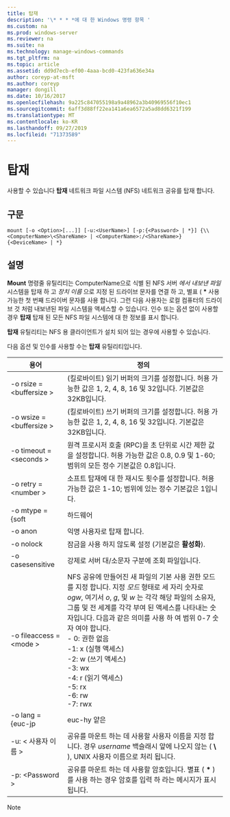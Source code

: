 ```yaml
---
title: 탑재
description: '\* * * *에 대 한 Windows 명령 항목 '
ms.custom: na
ms.prod: windows-server
ms.reviewer: na
ms.suite: na
ms.technology: manage-windows-commands
ms.tgt_pltfrm: na
ms.topic: article
ms.assetid: dd9d7ecb-ef00-4aaa-bcd0-423fa636e34a
author: coreyp-at-msft
ms.author: coreyp
manager: dongill
ms.date: 10/16/2017
ms.openlocfilehash: 9a225c847055198a9a48962a3b40969556f10ec1
ms.sourcegitcommit: 6aff3d88ff22ea141a6ea6572a5ad8dd6321f199
ms.translationtype: MT
ms.contentlocale: ko-KR
ms.lasthandoff: 09/27/2019
ms.locfileid: "71373589"
---
```

# <a name="mount"></a>탑재



사용할 수 있습니다 **탑재** 네트워크 파일 시스템 (NFS) 네트워크 공유를 탑재 합니다.

## <a name="syntax"></a>구문

```
mount [-o <Option>[...]] [-u:<UserName>] [-p:{<Password> | *}] {\\<ComputerName>\<ShareName> | <ComputerName>:/<ShareName>} {<DeviceName> | *}
```

## <a name="description"></a>설명

**Mount** 명령줄 유틸리티는 ComputerName으로 식별 된 NFS 서버 *에서 내보낸 파일* 시스템을 탑재 하 고 *장치* *이름* 으로 지정 된 드라이브 문자를 연결 하 고, 별표 ( **&#42;** 사용 가능한 첫 번째 드라이버 문자를 사용 합니다. 그런 다음 사용자는 로컬 컴퓨터의 드라이브 것 처럼 내보낸된 파일 시스템을 액세스할 수 있습니다. 인수 또는 옵션 없이 사용할 경우 **탑재** 탑재 된 모든 NFS 파일 시스템에 대 한 정보를 표시 합니다.

**탑재** 유틸리티는 NFS 용 클라이언트가 설치 되어 있는 경우에 사용할 수 있습니다.

다음 옵션 및 인수를 사용할 수는 **탑재** 유틸리티입니다.


|          용어          |                                                                                                                                                                                                                                                정의                                                                                                                                                                                                                                                |
|------------------------|----------------------------------------------------------------------------------------------------------------------------------------------------------------------------------------------------------------------------------------------------------------------------------------------------------------------------------------------------------------------------------------------------------------------------------------------------------------------------------------------------------|
| -o rsize = \<buffersize > |                                                                                                                                                                                            (킬로바이트) 읽기 버퍼의 크기를 설정합니다. 허용 가능한 값은 1, 2, 4, 8, 16 및 32입니다. 기본값은 32KB입니다.                                                                                                                                                                                            |
| -o wsize = \<buffersize > |                                                                                                                                                                                           (킬로바이트) 쓰기 버퍼의 크기를 설정합니다. 허용 가능한 값은 1, 2, 4, 8, 16 및 32입니다. 기본값은 32KB입니다.                                                                                                                                                                                            |
| -o timeout = \<seconds >  |                                                                                                                                                                       원격 프로시저 호출 (RPC)을 초 단위로 시간 제한 값을 설정합니다. 허용 가능한 값은 0.8, 0.9 및 1-60; 범위의 모든 정수 기본값은 0.8입니다.                                                                                                                                                                       |
|   -o retry = \<number >   |                                                                                                                                                                                             소프트 탑재에 대 한 재시도 횟수를 설정합니다. 허용 가능한 값은 1-10; 범위에 있는 정수 기본값은 1입니다.                                                                                                                                                                                             |
|     -o mtype = {soft     |                                                                                                                                                                                                                                                  하드웨어                                                                                                                                                                                                                                                   |
|        -o anon         |                                                                                                                                                                                                                                       익명 사용자로 탑재 합니다.                                                                                                                                                                                                                                       |
|       -o nolock        |                                                                                                                                                                                                                                잠금을 사용 하지 않도록 설정 (기본값은 **활성화**).                                                                                                                                                                                                                                |
|    -o casesensitive    |                                                                                                                                                                                                                         강제로 서버 대/소문자 구분에 조회 파일입니다.                                                                                                                                                                                                                          |
| -o fileaccess = \<mode >  | NFS 공유에 만들어진 새 파일의 기본 사용 권한 모드를 지정 합니다. 지정 *모드* 형태로 세 자리 숫자로 *ogw*, 여기서 *o*, *g*, 및 *w* 는 각각 해당 파일의 소유자, 그룹 및 전 세계를 각각 부여 된 액세스를 나타내는 숫자입니다. 다음과 같은 의미를 사용 하 여 범위 0-7 숫자 여야 합니다.</br>-   0: 권한 없음</br>-1: x (실행 액세스)</br>-2: w (쓰기 액세스)</br>-3: wx</br>-4: r (읽기 액세스)</br>-5: rx</br>-6: rw</br>-7: rwx |
|    -o lang = {euc-jp     |                                                                                                                                                                                                                                                  euc-hy 얕은                                                                                                                                                                                                                                                  |
|     -u: \< 사용자 이름 >     |                                                                                                                                                                             공유를 마운트 하는 데 사용할 사용자 이름을 지정 합니다. 경우 *username* 백슬래시 앞에 나오지 않는 ( **\\** ), UNIX 사용자 이름으로 처리 됩니다.                                                                                                                                                                             |
|     -p: \<Password >     |                                                                                                                                                                                          공유를 마운트 하는 데 사용할 암호입니다. 별표 ( **&#42;** )를 사용 하는 경우 암호를 입력 하 라는 메시지가 표시 됩니다.                                                                                                                                                                                          |

> [!NOTE]
